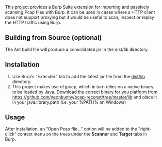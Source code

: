 This project provides a Burp Suite extension for importing and passively scanning Pcap files with Burp. It can be used in cases 
where a HTTP client does not support proxying but it would be useful to scan, inspect or replay the HTTP traffic using Burp. 

Building from Source (optional)
-------------------------------
The Ant build file will produce a consolidated jar in the dist/lib directory.

Installation
------------
1. Use Burp's "Extender" tab to add the latest jar file from the [dist/lib](https://github.com/nccgroup/pcap-burp/tree/master/dist/lib) directory.
2. This project makes use of jpcap, which in turn relies on a native binary to be loaded by Java. 
Download the correct binary for you platform from https://github.com/neonbunny/pcap-reconst/tree/master/lib 
and place it in your java.library.path (i.e. your %PATH% on Windows) 

Usage
-----
After installation, an "Open Pcap file..." option will be added to the "right-click" 
context menu on the trees under the **Scanner** and **Target** tabs in Burp.

